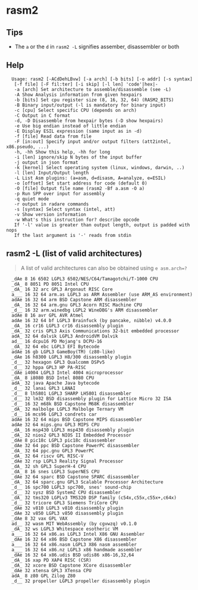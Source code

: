 <!-- TITLE: rasm2 -->

# rasm2

## **Tips**
  - The `a` or the `d` in `rasm2 -L` signifies assember, disassembler or both
## Help

      Usage: rasm2 [-ACdDehLBvw] [-a arch] [-b bits] [-o addr] [-s syntax]
       [-f file] [-F fil:ter] [-i skip] [-l len] 'code'|hex|-
       -a [arch] Set architecture to assemble/disassemble (see -L)
       -A Show Analysis information from given hexpairs
       -b [bits] Set cpu register size (8, 16, 32, 64) (RASM2_BITS)
       -B Binary input/output (-l is mandatory for binary input)
       -c [cpu] Select specific CPU (depends on arch)
       -C Output in C format
       -d, -D Disassemble from hexpair bytes (-D show hexpairs)
       -e Use big endian instead of little endian
       -E Display ESIL expression (same input as in -d)
       -f [file] Read data from file
       -F [in:out] Specify input and/or output filters (att2intel, x86.pseudo, ...)
       -h, -hh Show this help, -hh for long
       -i [len] ignore/skip N bytes of the input buffer
       -j output in json format
       -k [kernel] Select operating system (linux, windows, darwin, ..)
       -l [len] Input/Output length
       -L List Asm plugins: (a=asm, d=disasm, A=analyze, e=ESIL)
       -o [offset] Set start address for code (default 0)
       -O [file] Output file name (rasm2 -Bf a.asm -O a)
       -p Run SPP over input for assembly
       -q quiet mode
       -r output in radare commands
       -s [syntax] Select syntax (intel, att)
       -v Show version information
       -w What's this instruction for? describe opcode
       If '-l' value is greater than output length, output is padded with nops
       If the last argument is '-' reads from stdin

## rasm2 -L (list of valid architectures)
  > A list of valid architectures can also be obtained using `e asm.arch=?`

      _dAe 8 16 6502 LGPL3 6502/NES/C64/Tamagotchi/T-1000 CPU
      _dA_ 8 8051 PD 8051 Intel CPU
      _dA_ 16 32 arc GPL3 Argonaut RISC Core
      a___ 16 32 64 arm.as LGPL3 as ARM Assembler (use ARM_AS environment)
      adAe 16 32 64 arm BSD Capstone ARM disassembler
      _dA_ 16 32 64 arm.gnu GPL3 Acorn RISC Machine CPU
      _d__ 16 32 arm.winedbg LGPL2 WineDBG's ARM disassembler
      adAe 8 16 avr GPL AVR Atmel
      adAe 16 32 64 bf LGPL3 Brainfuck (by pancake, nibble) v4.0.0
      _dA_ 16 cr16 LGPL3 cr16 disassembly plugin
      _dA_ 32 cris GPL3 Axis Communications 32-bit embedded processor
      adA_ 32 64 dalvik LGPL3 AndroidVM Dalvik
      ad__ 16 dcpu16 PD Mojang's DCPU-16
      _dA_ 32 64 ebc LGPL3 EFI Bytecode
      adAe 16 gb LGPL3 GameBoy(TM) (z80-like)
      _dAe 16 h8300 LGPL3 H8/300 disassembly plugin
      _d__ 32 hexagon GPL3 Qualcomm DSPv5
      _d__ 32 hppa GPL3 HP PA-RISC
      _dAe i4004 LGPL3 Intel 4004 microprocessor
      _dA_ 8 i8080 BSD Intel 8080 CPU
      adA_ 32 java Apache Java bytecode
      _d__ 32 lanai GPL3 LANAI
      _d__ 8 lh5801 LGPL3 SHARP LH5801 disassembler
      _d__ 32 lm32 BSD disassembly plugin for Lattice Micro 32 ISA
      _d__ 16 32 m68k BSD Capstone M68K disassembler
      _dA_ 32 malbolge LGPL3 Malbolge Ternary VM
      _d__ 16 mcs96 LGPL3 condrets car
      adAe 16 32 64 mips BSD Capstone MIPS disassembler
      adAe 32 64 mips.gnu GPL3 MIPS CPU
      _dA_ 16 msp430 LGPL3 msp430 disassembly plugin
      _dA_ 32 nios2 GPL3 NIOS II Embedded Processor
      _dAe 8 pic18c LGPL3 pic18c disassembler
      _dAe 32 64 ppc BSD Capstone PowerPC disassembler
      _dA_ 32 64 ppc.gnu GPL3 PowerPC
      _dA_ 32 64 riscv GPL RISC-V
      _dAe 32 rsp LGPL3 Reality Signal Processor
      _dA_ 32 sh GPL3 SuperH-4 CPU
      _dA_ 8 16 snes LGPL3 SuperNES CPU
      _dAe 32 64 sparc BSD Capstone SPARC disassembler
      _dA_ 32 64 sparc.gnu GPL3 Scalable Processor Architecture
      _d__ 16 spc700 LGPL3 spc700, snes' sound-chip
      _d__ 32 sysz BSD SystemZ CPU disassembler
      _dA_ 32 tms320 LGPLv3 TMS320 DSP family (c54x,c55x,c55x+,c64x)
      _d__ 32 tricore GPL3 Siemens TriCore CPU
      _dAe 32 v810 LGPL3 v810 disassembly plugin
      _dAe 32 v850 LGPL3 v850 disassembly plugin
      _dAe 8 32 vax GPL VAX
      ad__ 32 wasm MIT WebAssembly (by cgvwzq) v0.1.0
      _dA_ 32 ws LGPL3 Whitespace esotheric VM
      a___ 16 32 64 x86.as LGPL3 Intel X86 GNU Assembler
      _dAe 16 32 64 x86 BSD Capstone X86 disassembler
      a___ 16 32 64 x86.nasm LGPL3 X86 nasm assembler
      a___ 16 32 64 x86.nz LGPL3 x86 handmade assembler
      _dAe 16 32 64 x86.udis BSD udis86 x86-16,32,64
      _dA_ 16 xap PD XAP4 RISC (CSR)
      _dA_ 32 xcore BSD Capstone XCore disassembler
      _dAe 32 xtensa GPL3 XTensa CPU
      adA_ 8 z80 GPL Zilog Z80
      _d__ 32 propeller LGPL3 propeller disassembly plugin